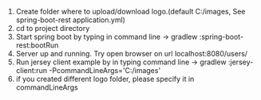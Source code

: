 1. Create folder where to upload/download logo.(default C:/images, See spring-boot-rest application.yml) <br />
2. cd to project directory <br />
3. Start spring boot by typing in command line -> gradlew :spring-boot-rest:bootRun <br />
4. Server up and running. Try open browser on url localhost:8080/users/ <br />
5. Run jersey client example by in typing command line -> gradlew :jersey-client:run -PcommandLineArgs='C:/images' <br />
6. if you created different logo folder, please specify it in commandLineArgs <br />
